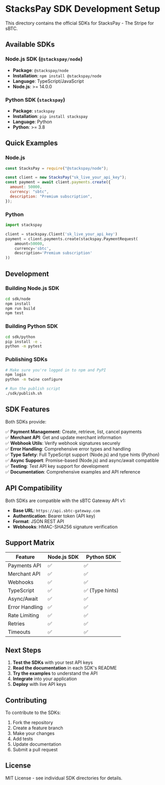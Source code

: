 # StacksPay SDK Development Setup

This directory contains the official SDKs for StacksPay - The Stripe for sBTC.

## Available SDKs

### Node.js SDK (`@stackspay/node`)

- **Package**: `@stackspay/node`
- **Installation**: `npm install @stackspay/node`
- **Language**: TypeScript/JavaScript
- **Node.js**: >= 14.0.0

### Python SDK (`stackspay`)

- **Package**: `stackspay`
- **Installation**: `pip install stackspay`
- **Language**: Python
- **Python**: >= 3.8

## Quick Examples

### Node.js

```javascript
const StacksPay = require("@stackspay/node");

const client = new StacksPay("sk_live_your_api_key");
const payment = await client.payments.create({
  amount: 50000,
  currency: "sbtc",
  description: "Premium subscription",
});
```

### Python

```python
import stackspay

client = stackspay.Client('sk_live_your_api_key')
payment = client.payments.create(stackspay.PaymentRequest(
    amount=50000,
    currency='sbtc',
    description='Premium subscription'
))
```

## Development

### Building Node.js SDK

```bash
cd sdk/node
npm install
npm run build
npm test
```

### Building Python SDK

```bash
cd sdk/python
pip install -e .
python -m pytest
```

### Publishing SDKs

```bash
# Make sure you're logged in to npm and PyPI
npm login
python -m twine configure

# Run the publish script
./sdk/publish.sh
```

## SDK Features

Both SDKs provide:

✅ **Payment Management**: Create, retrieve, list, cancel payments  
✅ **Merchant API**: Get and update merchant information  
✅ **Webhook Utils**: Verify webhook signatures securely  
✅ **Error Handling**: Comprehensive error types and handling  
✅ **Type Safety**: Full TypeScript support (Node.js) and type hints (Python)  
✅ **Async Support**: Promise-based (Node.js) and async/await compatible  
✅ **Testing**: Test API key support for development  
✅ **Documentation**: Comprehensive examples and API reference

## API Compatibility

Both SDKs are compatible with the sBTC Gateway API v1:

- **Base URL**: `https://api.sbtc-gateway.com`
- **Authentication**: Bearer token (API key)
- **Format**: JSON REST API
- **Webhooks**: HMAC-SHA256 signature verification

## Support Matrix

| Feature        | Node.js SDK | Python SDK      |
| -------------- | ----------- | --------------- |
| Payments API   | ✅          | ✅              |
| Merchant API   | ✅          | ✅              |
| Webhooks       | ✅          | ✅              |
| TypeScript     | ✅          | ✅ (Type hints) |
| Async/Await    | ✅          | ✅              |
| Error Handling | ✅          | ✅              |
| Rate Limiting  | ✅          | ✅              |
| Retries        | ✅          | ✅              |
| Timeouts       | ✅          | ✅              |

## Next Steps

1. **Test the SDKs** with your test API keys
2. **Read the documentation** in each SDK's README
3. **Try the examples** to understand the API
4. **Integrate** into your application
5. **Deploy** with live API keys

## Contributing

To contribute to the SDKs:

1. Fork the repository
2. Create a feature branch
3. Make your changes
4. Add tests
5. Update documentation
6. Submit a pull request

## License

MIT License - see individual SDK directories for details.
